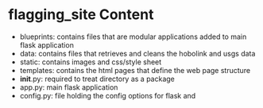 # flagging_site Content 

  - blueprints: contains files that are modular applications added to main flask application
  - data: contains files that retrieves and cleans the hobolink and usgs data
  - static: contains images and css/style sheet
  - templates: contains the html pages that define the web page structure
  - __init__.py: required to treat directory as a package
  - app.py: main flask application
  - config.py: file holding the config options for flask and 
  
